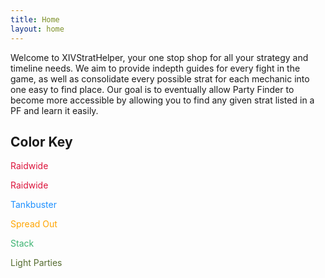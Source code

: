 ```yaml
---
title: Home
layout: home
---
```

Welcome to XIVStratHelper, your one stop shop for all your strategy and timeline needs. We aim to provide indepth guides for every fight in the game, as well as consolidate every possible strat for each mechanic into one easy to find place. Our goal is to eventually allow Party Finder to become more accessible by allowing you to find any given strat listed in a PF and learn it easily.

## Color Key

<font color="Crimson">Raidwide</font>
  
<font color="Crimson">Raidwide</font>

<font color="DodgerBlue">Tankbuster</font>

<font color="Orange">Spread Out</font>

<font color="MediumSeaGreen">Stack</font>

<font color="DarkOliveGreen">Light Parties</font>

